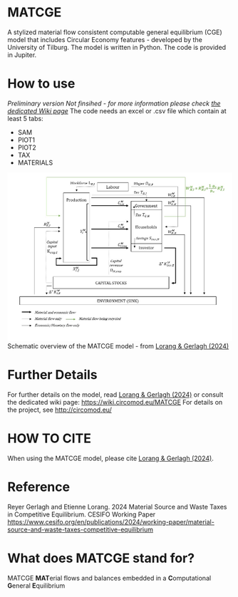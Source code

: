# MATCGE
A stylized material flow consistent computable general equilibrium (CGE) model that includes Circular Economy features - developed by the University of Tilburg.
The model is written in Python. The code is provided in Jupiter. 

# How to use
*Preliminary version Not finsihed - for more information please check <a href="https://wiki.circomod.eu/MATCGE">the dedicated Wiki page</a>*
The code needs an excel or .csv file which contain at least 5 tabs:
- SAM
- PIOT1
- PIOT2
- TAX
- MATERIALS

![Alt text here](https://github.com/Julie-PM/MATCGE/blob/main/MATCGE_graph.jpg)
Schematic overview of the MATCGE model - from <a href="https://www.cesifo.org/en/publications/2024/working-paper/material-source-and-waste-taxes-competitive-equilibrium">Lorang & Gerlagh (2024)</a>

# Further Details
For further details on the model, read <a href="https://www.cesifo.org/en/publications/2024/working-paper/material-source-and-waste-taxes-competitive-equilibrium">Lorang & Gerlagh (2024)</a> or consult the dedicated wiki page: https://wiki.circomod.eu/MATCGE
For details on the project, see http://circomod.eu/

# HOW TO CITE
When using the MATCGE model, please cite <a href="https://www.cesifo.org/en/publications/2024/working-paper/material-source-and-waste-taxes-competitive-equilibrium">Lorang & Gerlagh (2024)</a>.

# Reference
Reyer Gerlagh and Etienne Lorang. 2024 Material Source and Waste Taxes in Competitive Equilibrium.
CESIFO Working Paper https://www.cesifo.org/en/publications/2024/working-paper/material-source-and-waste-taxes-competitive-equilibrium 
# What does MATCGE stand for?
MATCGE **MAT**erial flows and balances embedded in a **C**omputational **G**eneral **E**quilibrium

